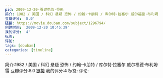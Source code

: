 ```yaml
---
pid: 2009-12-20-看过电影-怪形
简介: 1982 / 美国 / 科幻 悬疑 恐怖 / 约翰·卡朋特 / 库尔特·拉塞尔 威尔福德·布利姆雷
豆瓣评分: '8.0'
链接: https://movie.douban.com/subject/1296794/
创建时间: '2009-12-20 10:45:39'
我的评分: '4'
标签:
评论:
tags: [douban]
categories: [timeline]
---
```

简介:1982 / 美国 / 科幻 悬疑 恐怖 / 约翰·卡朋特 / 库尔特·拉塞尔 威尔福德·布利姆雷
豆瓣评分:8.0
[链接](https://movie.douban.com/subject/1296794/)
我的评分:4
标签:
评论:
